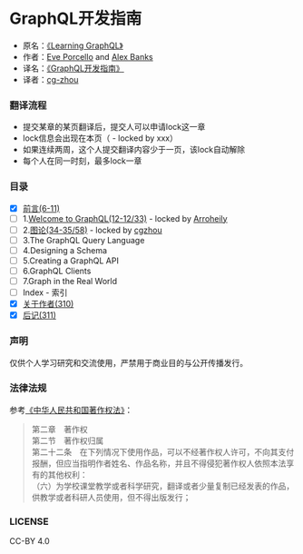 # GraphQL开发指南

* 原名：[《Learning GraphQL》](http://shop.oreilly.com/product/0636920137269.do)  
* 作者：[Eve Porcello](https://www.oreilly.com/pub/au/6914) and [Alex Banks](https://www.oreilly.com/pub/au/6913)  
* 译名：[《GraphQL开发指南》](https://book.douban.com/subject/30301515/)  
* 译者：[cg-zhou](http://www.cg-zhou.top)

### 翻译流程
* 提交某章的某页翻译后，提交人可以申请lock这一章
* lock信息会出现在本页（ - locked by xxx）
* 如果连续两周，这个人提交翻译内容少于一页，该lock自动解除
* 每个人在同一时刻，最多lock一章

### 目录
- [x] [前言(6-11)](https://github.com/cg-zhou/Learning-GraphQL/blob/master/Preface.md)
- [ ] 1.[Welcome to GraphQL(12-12/33)](https://github.com/cg-zhou/Learning-GraphQL/blob/master/ch01.md) - locked by [Arroheily](https://github.com/Arroheily)
- [ ] 2.[图论(34-35/58)](https://github.com/cg-zhou/Learning-GraphQL/blob/master/ch02.md) - locked by [cgzhou](https://github.com/cg-zhou)
- [ ] 3.The GraphQL Query Language
- [ ] 4.Designing a Schema
- [ ] 5.Creating a GraphQL API
- [ ] 6.GraphQL Clients
- [ ] 7.Graph in the Real World
- [ ] Index - 索引
- [x] [关于作者(310)](https://github.com/cg-zhou/Learning-GraphQL/blob/master/AboutTheAuthors.md)
- [x] [后记(311)](https://github.com/cg-zhou/Learning-GraphQL/blob/master/Colophon.md)

### 声明
仅供个人学习研究和交流使用，严禁用于商业目的与公开传播发行。

### 法律法规
参考[《中华人民共和国著作权法》](http://www.ncac.gov.cn/chinacopyright/contents/479/17542.html)：
> 第二章　著作权  
> 第二节　著作权归属  
> 第二十二条　在下列情况下使用作品，可以不经著作权人许可，不向其支付报酬，但应当指明作者姓名、作品名称，并且不得侵犯著作权人依照本法享有的其他权利：  
> （六）为学校课堂教学或者科学研究，翻译或者少量复制已经发表的作品，供教学或者科研人员使用，但不得出版发行；

### LICENSE
CC-BY 4.0
